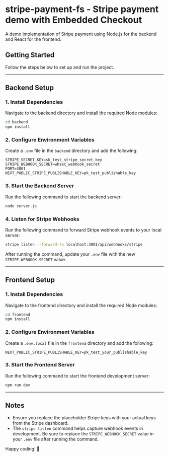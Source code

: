 # stripe-payment-fs - Stripe payment demo with Embedded Checkout

A demo implementation of Stripe payment using Node.js for the backend and React for the frontend.

## Getting Started

Follow the steps below to set up and run the project.

---

## Backend Setup

### 1. Install Dependencies
Navigate to the backend directory and install the required Node modules:
```sh
cd backend
npm install
```

### 2. Configure Environment Variables
Create a `.env` file in the `backend` directory and add the following:
```env
STRIPE_SECRET_KEY=sk_test_stripe_secret_key
STRIPE_WEBHOOK_SECRET=whsec_webhook_secret
PORT=3001
NEXT_PUBLIC_STRIPE_PUBLISHABLE_KEY=pk_test_publishable_key
```

### 3. Start the Backend Server
Run the following command to start the backend server:
```sh
node server.js
```

### 4. Listen for Stripe Webhooks
Run the following command to forward Stripe webhook events to your local server:
```sh
stripe listen --forward-to localhost:3001/api/webhooks/stripe
```
After running the command, update your `.env` file with the new `STRIPE_WEBHOOK_SECRET` value.

---

## Frontend Setup

### 1. Install Dependencies
Navigate to the frontend directory and install the required Node modules:
```sh
cd frontend
npm install
```

### 2. Configure Environment Variables
Create a `.env.local` file in the `frontend` directory and add the following:
```env
NEXT_PUBLIC_STRIPE_PUBLISHABLE_KEY=pk_test_your_publishable_key
```

### 3. Start the Frontend Server
Run the following command to start the frontend development server:
```sh
npm run dev
```

---

## Notes
- Ensure you replace the placeholder Stripe keys with your actual keys from the Stripe dashboard.
- The `stripe listen` command helps capture webhook events in development. Be sure to replace the `STRIPE_WEBHOOK_SECRET` value in your `.env` file after running the command.

Happy coding! 🚀
